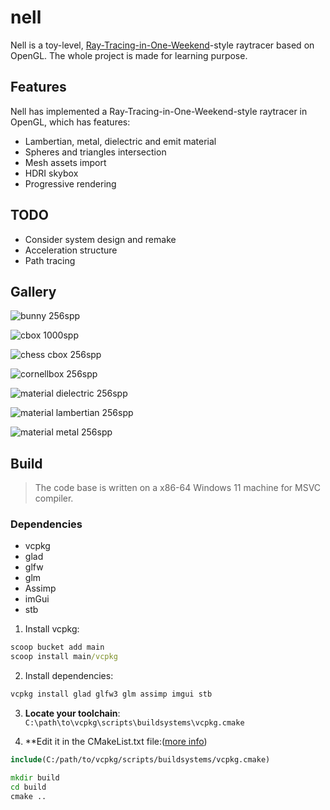 # nell

Nell is a toy-level, [Ray-Tracing-in-One-Weekend]()-style raytracer based on OpenGL. The whole project is made for learning purpose.


## Features

Nell has implemented a Ray-Tracing-in-One-Weekend-style raytracer in OpenGL, which has features:

* Lambertian, metal, dielectric and emit material
* Spheres and triangles intersection
* Mesh assets import
* HDRI skybox
* Progressive rendering

## TODO

* Consider system design and remake
* Acceleration structure
* Path tracing

## Gallery

![bunny 256spp](readme-assets%2Fbunnies_256spp.png)

![cbox 1000spp](readme-assets%2Fcbox_1000spp.png)

![chess cbox 256spp](readme-assets%2Fchess_cbox_256spp.png)

![cornellbox 256spp](readme-assets%2Fcornellbox_256spp.png)

![material dielectric 256spp](readme-assets%2Fmaterial_dielectric_256spp.png)

![material lambertian 256spp](readme-assets%2Fmaterial_lambertian_256spp.png)

![material metal 256spp](readme-assets%2Fmaterial_metal_256spp.png)


## Build

> The code base is written on a x86-64 Windows 11 machine for MSVC compiler.

### Dependencies

* vcpkg
* glad
* glfw
* glm
* Assimp
* imGui
* stb

1. Install vcpkg:

```cmd
scoop bucket add main
scoop install main/vcpkg
```

2. Install dependencies:

```cmd
vcpkg install glad glfw3 glm assimp imgui stb
```

3. **Locate your toolchain**: <code>C:\path\to\vcpkg\scripts\buildsystems\vcpkg.cmake</code>


4. **Edit it in the CMakeList.txt file:([more info](https://stackoverflow.com/a/64143507/20364686))

```cmake
include(C:/path/to/vcpkg/scripts/buildsystems/vcpkg.cmake)
```

```cmd
mkdir build
cd build
cmake ..
```